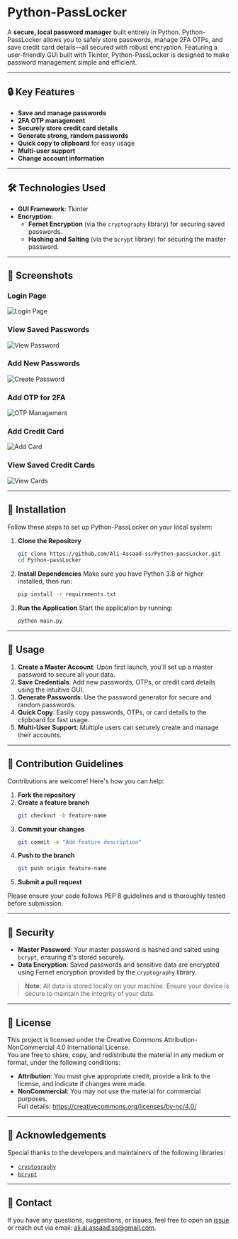 # Python-PassLocker

A **secure, local password manager** built entirely in Python. Python-PassLocker allows you to safely store passwords, manage 2FA OTPs, and save credit card details—all secured with robust encryption. Featuring a user-friendly GUI built with Tkinter, Python-PassLocker is designed to make password management simple and efficient.

---

## 🔒 Key Features

- **Save and manage passwords**  
- **2FA OTP management**  
- **Securely store credit card details**  
- **Generate strong, random passwords**  
- **Quick copy to clipboard** for easy usage  
- **Multi-user support**  
- **Change account information**  

---

## 🛠️ Technologies Used

- **GUI Framework**: Tkinter  
- **Encryption**:  
  - **Fernet Encryption** (via the `cryptography` library) for securing saved passwords.  
  - **Hashing and Salting** (via the `bcrypt` library) for securing the master password.  

---

## 📸 Screenshots

### Login Page  
![Login Page](images/Capture.JPG)

### View Saved Passwords  
![View Password](images/Capture1.JPG)

### Add New Passwords  
![Create Password](images/Capture2.JPG)

### Add OTP for 2FA  
![OTP Management](images/Capture3.JPG)

### Add Credit Card  
![Add Card](images/Capture4.JPG)

### View Saved Credit Cards  
![View Cards](images/Capture5.JPG)

---

## 🚀 Installation

Follow these steps to set up Python-PassLocker on your local system:

1. **Clone the Repository**
   ```bash
   git clone https://github.com/Ali-Assaad-ss/Python-passLocker.git
   cd Python-passLocker
   ```

2. **Install Dependencies**
   Make sure you have Python 3.8 or higher installed, then run:
   ```bash
   pip install -r requirements.txt
   ```

3. **Run the Application**
   Start the application by running:
   ```bash
   python main.py
   ```

---

## 📝 Usage

1. **Create a Master Account**: Upon first launch, you'll set up a master password to secure all your data.  
2. **Save Credentials**: Add new passwords, OTPs, or credit card details using the intuitive GUI.  
3. **Generate Passwords**: Use the password generator for secure and random passwords.  
4. **Quick Copy**: Easily copy passwords, OTPs, or card details to the clipboard for fast usage.  
5. **Multi-User Support**: Multiple users can securely create and manage their accounts.

---

## 🤝 Contribution Guidelines

Contributions are welcome! Here's how you can help:  

1. **Fork the repository**  
2. **Create a feature branch**  
   ```bash
   git checkout -b feature-name
   ```
3. **Commit your changes**  
   ```bash
   git commit -m "Add feature description"
   ```
4. **Push to the branch**  
   ```bash
   git push origin feature-name
   ```
5. **Submit a pull request**

Please ensure your code follows PEP 8 guidelines and is thoroughly tested before submission.

---

## 🔐 Security

- **Master Password**: Your master password is hashed and salted using `bcrypt`, ensuring it's stored securely.  
- **Data Encryption**: Saved passwords and sensitive data are encrypted using Fernet encryption provided by the `cryptography` library.  

> **Note**: All data is stored locally on your machine. Ensure your device is secure to maintain the integrity of your data.

---

## 📜 License

This project is licensed under the Creative Commons Attribution-NonCommercial 4.0 International License.  
You are free to share, copy, and redistribute the material in any medium or format, under the following conditions:  
- **Attribution**: You must give appropriate credit, provide a link to the license, and indicate if changes were made.  
- **NonCommercial**: You may not use the material for commercial purposes.  
Full details: https://creativecommons.org/licenses/by-nc/4.0/

---

## 🌟 Acknowledgements

Special thanks to the developers and maintainers of the following libraries:
- [`cryptography`](https://github.com/pyca/cryptography)  
- [`bcrypt`](https://github.com/pyca/bcrypt)  

---

## 📧 Contact

If you have any questions, suggestions, or issues, feel free to open an [issue](https://github.com/Ali-Assaad-ss/Python-passLocker/issues) or reach out via email: ali.al.assaad.ss@gmail.com.
